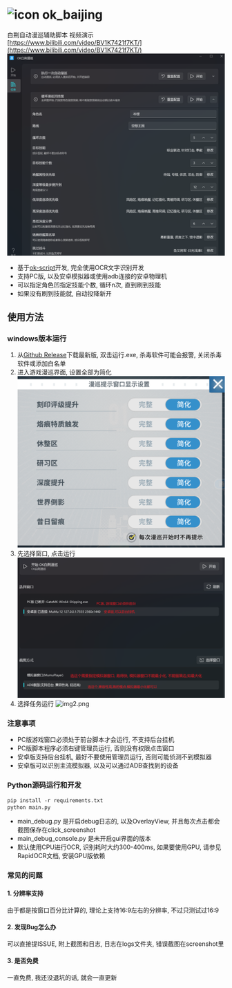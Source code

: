 # ![icon](icon.ico) ok_baijing

白荆自动漫巡辅助脚本
视频演示 [https://www.bilibili.com/video/BV1K7421f7KT/](https://www.bilibili.com/video/BV1K7421f7KT/)
![img.png](readme/img.png)

* 基于[ok-script](https://github.com/ok-oldking/ok-script)开发, 完全使用OCR文字识别开发
* 支持PC版, 以及安卓模拟器或使用adb连接的安卓物理机
* 可以指定角色凹指定技能个数, 循环n次, 直到刷到技能
* 如果没有刷到技能就, 自动投降新开

## 使用方法

### windows版本运行

1. 从[Github Release](https://github.com/ok-oldking/ok_baijing/releases)下载最新版, 双击运行.exe, 杀毒软件可能会报警,
   关闭杀毒软件或添加白名单
2. 进入游戏漫巡界面, 设置全部为简化
   ![img_3.png](readme/img_3.png)
3. 先选择窗口, 点击运行
   ![img.png](img.png)
4. 选择任务运行
   ![img2.png](img2.png)

### 注意事项

* PC版游戏窗口必须处于前台脚本才会运行, 不支持后台挂机
* PC版脚本程序必须右键管理员运行, 否则没有权限点击窗口
* 安卓版支持后台挂机, 最好不要使用管理员运行, 否则可能侦测不到模拟器
* 安卓版可以识别主流模拟器, 以及可以通过ADB查找到的设备

### Python源码运行和开发

```
pip install -r requirements.txt
python main.py
```

* main_debug.py 是开启debug日志的, 以及OverlayView, 并且每次点击都会截图保存在click_screenshot
* main_debug_console.py 是未开启gui界面的版本
* 默认使用CPU进行OCR, 识别耗时大约300-400ms, 如果要使用GPU, 请参见RapidOCR文档, 安装GPU版依赖

### 常见的问题

#### 1. 分辨率支持

由于都是按窗口百分比计算的, 理论上支持16:9左右的分辨率, 不过只测试过16:9

#### 2. 发现Bug怎么办

可以直接提ISSUE, 附上截图和日志, 日志在logs文件夹, 错误截图在screenshot里

#### 3. 是否免费

一直免费, 我还没退坑的话, 就会一直更新

  
